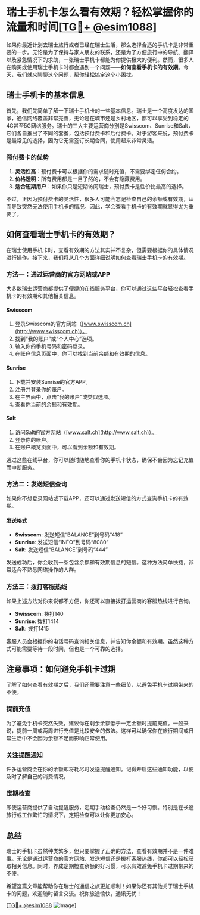 # 瑞士手机卡怎么看有效期？轻松掌握你的流量和时间[[TG💪+ @esim1088](https://t.me/s/esim1088)]

如果你最近计划去瑞士旅行或者已经在瑞士生活，那么选择合适的手机卡是非常重要的一步。无论是为了保持与家人朋友的联系，还是为了方便旅行中的导航、翻译以及紧急情况下的求助，一张瑞士手机卡都能为你提供极大的便利。然而，很多人在购买或使用瑞士手机卡时都会遇到一个问题——**如何查看手机卡的有效期**。今天，我们就来聊聊这个问题，帮你轻松搞定这个小困扰。

## 瑞士手机卡的基本信息

首先，我们先简单了解一下瑞士手机卡的一些基本信息。瑞士是一个高度发达的国家，通信网络覆盖非常完善，无论是在城市还是乡村地区，都可以享受到稳定的4G甚至5G网络服务。瑞士的三大主要运营商分别是Swisscom、Sunrise和Salt，它们各自推出了不同的套餐，包括预付费卡和后付费卡。对于游客来说，预付费卡是最常见的选择，因为它无需签订长期合同，使用起来非常灵活。

### 预付费卡的优势

1. **灵活性高**：预付费卡可以根据你的需求随时充值，不需要绑定任何合约。
2. **价格透明**：所有费用都是一目了然的，不会有隐藏费用。
3. **适合短期用户**：如果你只是短期访问瑞士，预付费卡是性价比最高的选择。

不过，正因为预付费卡的灵活性，很多人可能会忘记检查自己的余额或有效期，从而导致突然无法使用手机卡的情况。因此，学会查看手机卡的有效期就显得尤为重要了。

## 如何查看瑞士手机卡的有效期？

在瑞士使用手机卡时，查看有效期的方法其实并不复杂，但需要根据你的具体情况进行操作。接下来，我们将从几个方面详细说明如何查看瑞士手机卡的有效期。

### 方法一：通过运营商的官方网站或APP

大多数瑞士运营商都提供了便捷的在线服务平台，你可以通过这些平台轻松查看手机卡的有效期和其他相关信息。

#### Swisscom

1. 登录Swisscom的官方网站（[www.swisscom.ch](http://www.swisscom.ch)）。
2. 找到“我的账户”或“个人中心”选项。
3. 输入你的手机号码和密码登录。
4. 在账户信息页面中，你可以找到当前余额和有效期的信息。

#### Sunrise

1. 下载并安装Sunrise的官方APP。
2. 注册并登录你的账户。
3. 在主界面中，点击“我的账户”或类似选项。
4. 查看你当前的余额和有效期。

#### Salt

1. 访问Salt的官方网站（[www.salt.ch](http://www.salt.ch)）。
2. 登录你的账户。
3. 在账户概览页面中，可以看到余额和有效期。

通过这些在线平台，你可以随时随地查看你的手机卡状态，确保不会因为忘记充值而中断服务。

### 方法二：发送短信查询

如果你不想登录网站或下载APP，还可以通过发送短信的方式查询手机卡的有效期。

#### 发送格式

- **Swisscom**: 发送短信“BALANCE”到号码“418”
- **Sunrise**: 发送短信“INFO”到号码“8080”
- **Salt**: 发送短信“BALANCE”到号码“444”

发送成功后，你会收到一条包含余额和有效期信息的短信。这种方法简单快捷，非常适合不熟悉网络操作的人群。

### 方法三：拨打客服热线

如果上述方法对你来说都不方便，你还可以直接拨打运营商的客服热线进行咨询。

- **Swisscom**: 拨打140
- **Sunrise**: 拨打1414
- **Salt**: 拨打1415

客服人员会根据你的电话号码查询相关信息，并告知你余额和有效期。虽然这种方式可能需要等待一段时间，但也是一个可靠的选择。

## 注意事项：如何避免手机卡过期

了解了如何查看有效期之后，我们还需要注意一些细节，以避免手机卡过期带来的不便。

### 提前充值

为了避免手机卡突然失效，建议你在剩余余额低于一定金额时提前充值。一般来说，提前一周或两周进行充值是比较安全的做法。这样可以确保你在旅行期间或日常生活中不会因为余额不足而影响正常使用。

### 关注提醒通知

许多运营商会在你的余额即将耗尽时发送提醒通知。记得开启这些通知功能，以便及时了解自己的消费情况。

### 定期检查

即使运营商提供了自动提醒服务，定期手动检查仍然是一个好习惯。特别是在长途旅行或工作繁忙的情况下，定期检查可以让你更加安心。

## 总结

瑞士的手机卡虽然种类繁多，但只要掌握了正确的方法，查看有效期并不是一件难事。无论是通过运营商的官方网站、发送短信还是拨打客服热线，你都可以轻松获取相关信息。同时，养成定期检查余额的好习惯，可以有效避免手机卡过期带来的不便。

希望这篇文章能帮助你在瑞士的通信之旅更加顺利！如果你还有其他关于瑞士手机卡的问题，欢迎随时留言交流。祝你旅途愉快，通讯无忧！

[[TG💪+ @esim1088](https://t.me/s/esim1088) ![Image](https://i.postimg.cc/4NQfJmqS/Snipaste-2025-05-13-00-14-12.png)]